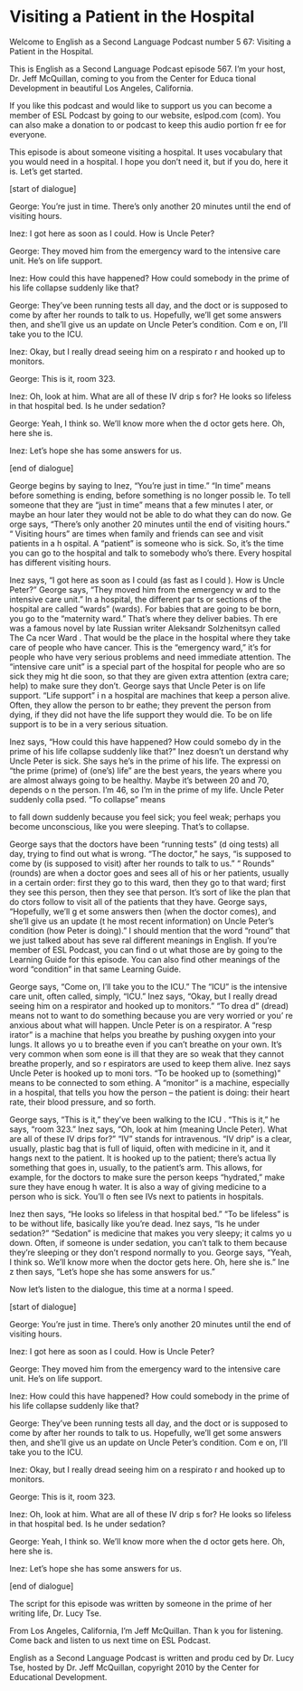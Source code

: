 # Visiting a Patient in the Hospital

Welcome to English as a Second Language Podcast number 5 67: Visiting a Patient in the Hospital.

This is English as a Second Language Podcast episode 567.  I’m your host, Dr. Jeff McQuillan, coming to you from the Center for Educa tional Development in beautiful Los Angeles, California.

If you like this podcast and would like to support us you can  become a member of ESL Podcast by going to our website, eslpod.com (com).   You can also make a donation to or podcast to keep this audio portion fr ee for everyone.

This episode is about someone visiting a hospital.  It uses vocabulary that you would need in a hospital.  I hope you don’t need it, but if you do, here it is.  Let’s get started.

[start of dialogue]

George:  You’re just in time.  There’s only another 20  minutes until the end of visiting hours.

Inez:  I got here as soon as I could.  How is Uncle Peter?

George:  They moved him from the emergency ward to the intensive care unit. He’s on life support.

Inez:  How could this have happened?  How could somebody in the prime of his life collapse suddenly like that?

George:  They’ve been running tests all day, and the doct or is supposed to come by after her rounds to talk to us.  Hopefully, we’ll get  some answers then, and she’ll give us an update on Uncle Peter’s condition.  Com e on, I’ll take you to the ICU.

Inez:  Okay, but I really dread seeing him on a respirato r and hooked up to monitors.

George:  This is it, room 323.

 Inez:  Oh, look at him.  What are all of these IV drip s for?  He looks so lifeless in that hospital bed.  Is he under sedation?

George:  Yeah, I think so.  We’ll know more when the d octor gets here.  Oh, here she is.

Inez:  Let’s hope she has some answers for us.

[end of dialogue]

George begins by saying to Inez, “You’re just in time.”  “In time” means before something is ending, before something is no longer possib le.  To tell someone that they are “just in time” means that a few minutes l ater, or maybe an hour later they would not be able to do what they can do now.  Ge orge says, “There’s only another 20 minutes until the end of visiting hours.”  “ Visiting hours” are times when family and friends can see and visit patients in a h ospital.  A “patient” is someone who is sick.  So, it’s the time you can go to the hospital and talk to somebody who’s there.  Every hospital has different visiting  hours.

Inez says, “I got here as soon as I could (as fast as I could ).  How is Uncle Peter?”  George says, “They moved him from the emergency w ard to the intensive care unit.”  In a hospital, the different par ts or sections of the hospital are called “wards” (wards).  For babies that are going  to be born, you go to the “maternity ward.”  That’s where they deliver babies.  Th ere was a famous novel by late Russian writer Aleksandr Solzhenitsyn called The Ca ncer Ward .  That would be the place in the hospital where they take care  of people who have cancer.  This is the “emergency ward,” it’s for people who  have very serious problems and need immediate attention.  The “intensive  care unit” is a special part of the hospital for people who are so sick they mig ht die soon, so that they are given extra attention (extra care; help) to make sure  they don’t.  George says that Uncle Peter is on life support.  “Life support” i n a hospital are machines that keep a person alive.  Often, they allow the person to br eathe; they prevent the person from dying, if they did not have the life support  they would die.  To be on life support is to be in a very serious situation.

Inez says, “How could this have happened?  How could somebo dy in the prime of his life collapse suddenly like that?”  Inez doesn’t un derstand why Uncle Peter is sick.  She says he’s in the prime of his life.  The expressi on “the prime (prime) of (one’s) life” are the best years, the years where you  are almost always going to be healthy.  Maybe it’s between 20 and 70, depends o n the person.  I’m 46, so I’m in the prime of my life.  Uncle Peter suddenly colla psed.  “To collapse” means

 to fall down suddenly because you feel sick; you feel weak; perhaps you become unconscious, like you were sleeping.  That’s to collapse.

George says that the doctors have been “running tests” (d oing tests) all day, trying to find out what is wrong.  “The doctor,” he says,  “is supposed to come by (is supposed to visit) after her rounds to talk to us.”  “ Rounds” (rounds) are when a doctor goes and sees all of his or her patients, usually in a certain order: first they go to this ward, then they go to that ward; first they see this person, then they see that person.  It’s sort of like the plan that do ctors follow to visit all of the patients that they have.  George says, “Hopefully, we’ll g et some answers then (when the doctor comes), and she’ll give us an update (t he most recent information) on Uncle Peter’s condition (how Peter is doing).”  I should mention that the word “round” that we just talked about has seve ral different meanings in English.  If you’re member of ESL Podcast, you can find o ut what those are by going to the Learning Guide for this episode.  You can  also find other meanings of the word “condition” in that same Learning Guide.

George says, “Come on, I’ll take you to the ICU.”  The “ICU” is the intensive care unit, often called, simply, “ICU.”  Inez says, “Okay, but I  really dread seeing him on a respirator and hooked up to monitors.”  “To drea d” (dread) means not to want to do something because you are very worried or you’ re anxious about what will happen.  Uncle Peter is on a respirator.  A “resp irator” is a machine that helps you breathe by pushing oxygen into your lungs.  It allows yo u to breathe even if you can’t breathe on your own.  It’s very common when som eone is ill that they are so weak that they cannot breathe properly, and so r espirators are used to keep them alive.  Inez says Uncle Peter is hooked up to moni tors.  “To be hooked up to (something)” means to be connected to som ething.  A “monitor” is a machine, especially in a hospital, that tells you how the  person – the patient is doing: their heart rate, their blood pressure, and so  forth.

George says, “This is it,” they’ve been walking to the ICU .  “This is it,” he says, “room 323.”  Inez says, “Oh, look at him (meaning Uncle Peter).  What are all of these IV drips for?”  “IV” stands for intravenous.  “IV drip” is a clear, usually, plastic bag that is full of liquid, often with medicine  in it, and it hangs next to the patient.  It is hooked up to the patient; there’s actua lly something that goes in, usually, to the patient’s arm.  This allows, for example,  for the doctors to make sure the person keeps “hydrated,” make sure they have enoug h water.  It is also a way of giving medicine to a person who is sick.  You’ll o ften see IVs next to patients in hospitals.

 Inez then says, “He looks so lifeless in that hospital bed.”   “To be lifeless” is to be without life, basically like you’re dead.  Inez says, “Is he  under sedation?” “Sedation” is medicine that makes you very sleepy; it calms yo u down.  Often, if someone is under sedation, you can’t talk to them because they’re sleeping or they don’t respond normally to you.  George says, “Yeah, I think so.  We’ll know more when the doctor gets here.  Oh, here she is.”  Ine z then says, “Let’s hope she has some answers for us.”

Now let’s listen to the dialogue, this time at a norma l speed.

[start of dialogue]

George:  You’re just in time.  There’s only another 20  minutes until the end of visiting hours.

Inez:  I got here as soon as I could.  How is Uncle Peter?

George:  They moved him from the emergency ward to the intensive care unit. He’s on life support.

Inez:  How could this have happened?  How could somebody in the prime of his life collapse suddenly like that?

George:  They’ve been running tests all day, and the doct or is supposed to come by after her rounds to talk to us.  Hopefully, we’ll get  some answers then, and she’ll give us an update on Uncle Peter’s condition.  Com e on, I’ll take you to the ICU.

Inez:  Okay, but I really dread seeing him on a respirato r and hooked up to monitors.

George:  This is it, room 323.

Inez:  Oh, look at him.  What are all of these IV drip s for?  He looks so lifeless in that hospital bed.  Is he under sedation?

George:  Yeah, I think so.  We’ll know more when the d octor gets here.  Oh, here she is.

Inez:  Let’s hope she has some answers for us.

 [end of dialogue]

The script for this episode was written by someone in the prime of her writing life, Dr. Lucy Tse.

From Los Angeles, California, I’m Jeff McQuillan.  Than k you for listening.  Come back and listen to us next time on ESL Podcast.

English as a Second Language Podcast is written and produ ced by Dr. Lucy Tse, hosted by Dr. Jeff McQuillan, copyright 2010 by the Center  for Educational Development.

